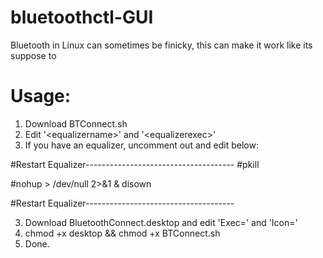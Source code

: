 # bluetoothctl-GUI
Bluetooth in Linux can sometimes be finicky, this can make it work like its suppose to

# Usage:

1.  Download BTConnect.sh
2.  Edit  '<equalizername\>' and '<equalizerexec\>'
3.  If you have an equalizer, uncomment out and edit below:

 #Restart Equalizer-------------------------------------
  #pkill <equalizername>
  
  #nohup <equalizerexec> > /dev/null 2>&1 & disown

 #Restart Equalizer-------------------------------------

 
3.  Download BluetoothConnect.desktop and edit 'Exec=' and 'Icon='
4.  chmod +x desktop && chmod +x BTConnect.sh
5.  Done.
